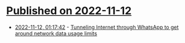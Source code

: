 # [Published on 2022-11-12](index.md)

* [2022-11-12, 01:17:42](https://news.ycombinator.com/item?id=33568994) - [Tunneling Internet through WhatsApp to get around network data usage limits](https://github.com/aleixrodriala/wa-tunnel)
